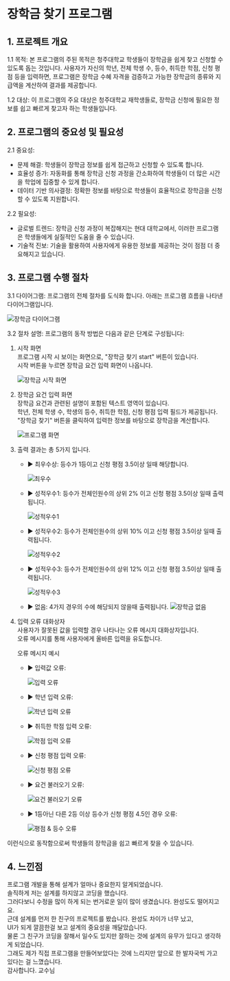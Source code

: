 # 장학금 찾기 프로그램

## 1. 프로젝트 개요
1.1 목적: 본 프로그램의 주된 목적은 청주대학교 학생들이 장학금을 쉽게 찾고 신청할 수 있도록 돕는 것입니다. 사용자가 자신의 학년, 전체 학생 수, 등수, 취득한 학점, 신청 평점 등을 입력하면, 프로그램은 장학금 수혜 자격을 검증하고 가능한 장학금의 종류와 지급액을 계산하여 결과를 제공합니다.

1.2 대상: 이 프로그램의 주요 대상은 청주대학교 재학생들로, 장학금 신청에 필요한 정보를 쉽고 빠르게 찾고자 하는 학생들입니다.

## 2. 프로그램의 중요성 및 필요성

2.1 중요성:
- 문제 해결: 학생들이 장학금 정보를 쉽게 접근하고 신청할 수 있도록 합니다.
- 효율성 증가: 자동화를 통해 장학금 신청 과정을 간소화하여 학생들이 더 많은 시간을 학업에 집중할 수 있게 합니다.
- 데이터 기반 의사결정: 정확한 정보를 바탕으로 학생들이 효율적으로 장학금을 신청할 수 있도록 지원합니다.

2.2 필요성:
- 글로벌 트렌드: 장학금 신청 과정이 복잡해지는 현대 대학교에서, 이러한 프로그램은 학생들에게 실질적인 도움을 줄 수 있습니다.
- 기술적 진보: 기술을 활용하여 사용자에게 유용한 정보를 제공하는 것이 점점 더 중요해지고 있습니다.

## 3. 프로그램 수행 절차
3.1 다이어그램: 프로그램의 전체 절차를 도식화 합니다. 아래는 프로그램 흐름을 나타낸 다이어그램입니다.

![장학금 다이어그램](src/main/resources/ScholarshipDialgram.png)

3.2 절차 설명: 프로그램의 동작 방법은 다음과 같은 단계로 구성됩니다:

1. 시작 화면  
   프로그램 시작 시 보이는 화면으로, "장학금 찾기 start" 버튼이 있습니다.  
   시작 버튼을 누르면 장학금 요건 입력 화면이 나옵니다.

   ![장학금 시작 화면](src/main/resources/장학금시작화면.png)

2. 장학금 요건 입력 화면  
   장학금 요건과 관련된 설명이 포함된 텍스트 영역이 있습니다.  
   학년, 전체 학생 수, 학생의 등수, 취득한 학점, 신청 평점 입력 필드가 제공됩니다.  
   "장학금 찾기" 버튼을 클릭하여 입력한 정보를 바탕으로 장학금을 계산합니다.

   ![프로그램 화면](src/main/resources/프로그램화면.png)

3. 출력 결과는 총 5가지 입니다.
   - ▶ 최우수상: 등수가 1등이고 신청 평점 3.5이상 일때 해당합니다.
   
     ![최우수](src/main/resources/최우수.png)

   - ▶ 성적우수1: 등수가 전체인원수의 상위 2% 이고 신청 평점 3.5이상 일때 출력됩니다.
   
     ![성적우수1](src/main/resources/성적우수1.png)

   - ▶ 성적우수2: 등수가 전체인원수의 상위 10% 이고 신청 평점 3.5이상 일때 출력됩니다.
   
     ![성적우수2](src/main/resources/성적우수2.png)

   - ▶ 성적우수3: 등수가 전체인원수의 상위 12% 이고 신청 평점 3.5이상 일때 출력됩니다.
   
     ![성적우수3](src/main/resources/성적우수3.png)

   - ▶ 없음: 4가지 경우의 수에 해당되지 않을때 출력됩니다.
     ![장학금 없음](src/main/resources/장학금없음.png)

4. 입력 오류 대화상자  
   사용자가 잘못된 값을 입력할 경우 나타나는 오류 메시지 대화상자입니다.  
   오류 메시지를 통해 사용자에게 올바른 입력을 유도합니다.

   오류 메시지 예시

   - ▶ 입력값 오류:
   
     ![입력 오류](src/main/resources/입력오류.png)
   
   - ▶ 학년 입력 오류:
   
     ![학년 입력 오류](src/main/resources/학년오류.png)

   - ▶ 취득한 학점 입력 오류:
   
     ![학점 입력 오류](src/main/resources/학점오류.png)

   - ▶ 신청 평점 입력 오류:
   
     ![신청 평점 오류](src/main/resources/신청평점오류.png)

   - ▶ 요건 불러오기 오류:
   
     ![요건 불러오기 오류](src/main/resources/장학금불러오지못한오류.png)

   - ▶ 1등아닌 다른 2등 이상 등수가 신청 평점 4.5인 경우 오류:
   
     ![평점 & 등수 오류](src/main/resources/2이상순위가신청평점4.5인경우오류.png)
   
이런식으로 동작함으로써 학생들의 장학금을 쉽고 빠르게 찾을 수 있습니다.

## 4. 느낀점
프로그램 개발을 통해 설계가 얼마나 중요한지 알게되었습니다.  
솔직하게 저는 설계를 하지않고 코딩을 했습니다.  
그러다보니 수정을 많이 하게 되는 번거로운 일이 많이 생겼습니다. 완성도도 떨어지고요.  
근데 설계를 먼저 한 친구의 프로젝트를 봤습니다. 완성도 차이가 너무 났고,  
UI가 되게 깔끔한걸 보고 설계의 중요성을 깨달았습니다.  
물론 그 친구가 코딩을 잘해서 일수도 있지만 잘하는 것에 설계의 유무가 있다고 생각하게 되었습니다.  
그래도 제가 직접 프로그램을 만들어보았다는 것에 느리지만 앞으로 한 발자국씩 가고 있다는 걸 느꼈습니다.  
감사합니다. 교수님
